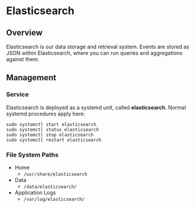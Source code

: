 # Elasticsearch

## Overview
Elasticsearch is our data storage and retrieval system. Events are stored as JSON
within Elasticsearch, where you can run queries and aggregations against them.

## Management

### Service
Elasticsearch is deployed as a systemd unit, called **elasticsearch**. Normal
systemd procedures apply here:

```
sudo systemctl start elasticsearch
sudo systemctl status elasticsearch
sudo systemctl stop elasticsearch
sudo systemctl restart elasticsearch
```

### File System Paths

* Home
  * `/usr/share/elasticsearch`
* Data
  * `/data/elasticsearch/`
* Application Logs
  * `/var/log/elasticsearch/`
